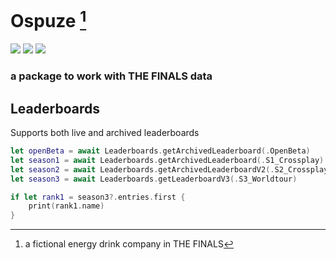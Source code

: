 # Ospuze [^1]

[![](https://img.shields.io/endpoint?url=https%3A%2F%2Fswiftpackageindex.com%2Fapi%2Fpackages%2FEisenhuth%2FOspuze%2Fbadge%3Ftype%3Dswift-versions)](https://swiftpackageindex.com/Eisenhuth/Ospuze)
[![](https://img.shields.io/endpoint?url=https%3A%2F%2Fswiftpackageindex.com%2Fapi%2Fpackages%2FEisenhuth%2FOspuze%2Fbadge%3Ftype%3Dplatforms)](https://swiftpackageindex.com/Eisenhuth/Ospuze)
[![](https://img.shields.io/badge/DocC-documentation-orange)](https://swiftpackageindex.com/Eisenhuth/Ospuze/master/documentation/ospuze)


### a package to work with THE FINALS data

## Leaderboards
Supports both live and archived leaderboards
```swift
let openBeta = await Leaderboards.getArchivedLeaderboard(.OpenBeta)
let season1 = await Leaderboards.getArchivedLeaderboard(.S1_Crossplay)
let season2 = await Leaderboards.getArchivedLeaderboardV2(.S2_Crossplay)
let season3 = await Leaderboards.getLeaderboardV3(.S3_Worldtour)

if let rank1 = season3?.entries.first {
    print(rank1.name)
}
```

[^1]: a fictional energy drink company in THE FINALS
